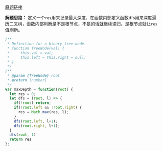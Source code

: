[原题链接](https://leetcode-cn.com/problems/maximum-depth-of-binary-tree/)

**解题思路：** 
定义一个` res `用来记录最大深度，在函数内部定义函数dfs用来深度遍历二叉树，函数内部判断是不是根节点，不是的话就继续递归，是根节点就让` res `值刷新。

```js
/**
 * Definition for a binary tree node.
 * function TreeNode(val) {
 *     this.val = val;
 *     this.left = this.right = null;
 * }
 */
/**
 * @param {TreeNode} root
 * @return {number}
 */
var maxDepth = function(root) {
  let res = 0;
  let dfs = (root, l) => {
    if(!root) return;
    if(!root.left && !root.right) {
      res = Math.max(res, l);
    }
    dfs(root.left, l+1);
    dfs(root.right, l+1);
  }
  dfs(root, 1)
  return res
};
```